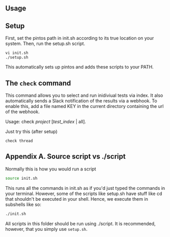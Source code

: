 ## Usage

## Setup

First, set the pintos path in init.sh according to its true location on your system.
Then, run the setup.sh script.

```
vi init.sh
./setup.sh
```

This automatically sets up pintos and adds these scripts to your PATH.


## The `check` command

This command allows you to select and run inidiviual tests via index.
It also automatically sends a Slack notification of the results via a webhook.
To enable this, add a file named KEY in the current directory containing the url of the webhook.

Usage: check *project* [*test_index* | all].

Just try this (after setup)

```
check thread
```


## Appendix A. Source script vs ./script

Normally this is how you would run a script

```bash
source init.sh
```

This runs all the commands in init.sh as if you'd just typed the commands in your terminal.
However, some of the scripts like setup.sh have stuff like cd that shouldn't be executed in your shell.
Hence, we execute them in subshells like so:

```bash
./init.sh
```

All scripts in this folder should be run using ./script.
It is recommended, however, that you simply use `setup.sh`.

